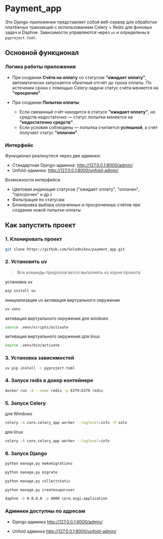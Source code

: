 # Payment_app

Это Django-приложение представляет собой веб-сервер для обработки платёжных транзакций с использованием Celery + Redis для фоновых задач и Daphne. Зависимости управляются через `uv` и определены в `pyproject.toml`.

## Основной функционал
### Логика работы приложения

- При создании **Счёта на оплату** со статусом **"ожидает оплату"**, автоматически запускается обратный отсчёт до срока оплаты. По истечении срока с помощью Celery-задачи статус счёта меняется на **"просрочен"**.
  
- При создании **Попытки оплаты**:
  - Если связанный счёт находится в статусе **"ожидает оплату"**, но средств недостаточно — статус попытки меняется на **"недостаточно средств"**.
  - Если условия соблюдены — попытка считается **успешной**, а счёт получает статус **"оплачен"**.

### Интерфейс

Функционал реализутеся через две админки:

- Стандартная Django-админка: http://127.0.0.1:8000/admin/
- Unfold-админка: http://127.0.0.1:8000/unfold-admin/

Возможности интерфейса:

- Цветовая индикация статусов ("ожидает оплату", "оплачен", "просрочен" и др.)
- Фильтрация по статусам
- Блокировка выбора оплаченных и просроченных счётов при создании новой попытки оплаты

## Как запустить проект

### 1. Клонировать проект
```bash
git clone https://github.com/Solodnikov/payment_app.git
```
### 2. Установить uv 

> Все команды предполагается выполнять из корня проекта

установка uv
```bash
pip install uv
```
инициализация uv активация виртуального окружения
```bash
uv venv
```
активация виртуального окружения для windows
```bash
source .venv/scripts/activate
```
активация виртуального окружения для linux
```bash
source .venv/bin/activate
```
### 3. Установка зависимостей
```bash
uv pip install -r pyproject.toml
```
### 4. Запуск redis в докер контейнере
```bash
docker run -d --name redis -p 6379:6379 redis
```
### 5. Запуск Celery

для Windows
```bash
celery -A core.celery_app worker --loglevel=info -P solo
```
для linux
```bash
celery -A core.celery_app worker --loglevel=info
```
### 6. Запуск Django
```bash
python manage.py makemigrations

python manage.py migrate

python manage.py collectstatic

python manage.py createsuperuser

daphne -b 0.0.0.0 -p 8000 core.asgi:application
```

### Админки доступны по адресам

* Django админка
http://127.0.0.1:8000/admin/

* Unfold админка
http://127.0.0.1:8000/unfold-admin/